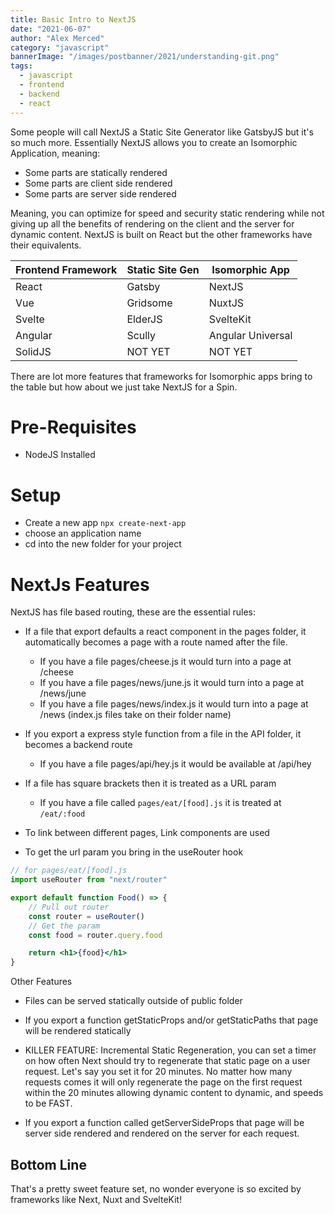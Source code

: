```yaml
---
title: Basic Intro to NextJS
date: "2021-06-07"
author: "Alex Merced"
category: "javascript"
bannerImage: "/images/postbanner/2021/understanding-git.png"
tags:
  - javascript
  - frontend
  - backend
  - react
---
```


Some people will call NextJS a Static Site Generator like GatsbyJS but it's so much more. Essentially NextJS allows you to create an Isomorphic Application, meaning:

- Some parts are statically rendered
- Some parts are client side rendered
- Some parts are server side rendered

Meaning, you can optimize for speed and security static rendering while not giving up all the benefits of rendering on the client and the server for dynamic content. NextJS is built on React but the other frameworks have their equivalents.

| Frontend Framework | Static Site Gen | Isomorphic App |
|--------------------|-----------------|----------------|
| React | Gatsby | NextJS |
| Vue | Gridsome | NuxtJS |
| Svelte | ElderJS | SvelteKit |
| Angular | Scully | Angular Universal |
| SolidJS | NOT YET | NOT YET |

There are lot more features that frameworks for Isomorphic apps bring to the table but how about we just take NextJS for a Spin.

# Pre-Requisites

- NodeJS Installed

# Setup

- Create a new app `npx create-next-app`
- choose an application name
- cd into the new folder for your project

# NextJs Features

NextJS has file based routing, these are the essential rules:

- If a file that export defaults a react component in the pages folder, it automatically becomes a page with a route named after the file.
    * If you have a file pages/cheese.js it would turn into a page at /cheese
    * If you have a file pages/news/june.js it would turn into a page at /news/june
    * If you have a file pages/news/index.js it would turn into a page at /news (index.js files take on their folder name)

- If you export a express style function from a file in the API folder, it becomes a backend route
    * If you have a file pages/api/hey.js it would be available at /api/hey

- If a file has square brackets then it is treated as a URL param
    * If you have a file called `pages/eat/[food].js` it is treated at `/eat/:food`

- To link between different pages, Link components are used

- To get the url param you bring in the useRouter hook

```jsx
// for pages/eat/[food].js
import useRouter from "next/router"

export default function Food() => {
    // Pull out router
    const router = useRouter()
    // Get the param
    const food = router.query.food

    return <h1>{food}</h1>
}
```

Other Features

- Files can be served statically outside of public folder

- If you export a function getStaticProps and/or getStaticPaths that page will be rendered statically

- KILLER FEATURE: Incremental Static Regeneration, you can set a timer on how often Next should try to regenerate that static page on a user request. Let's say you set it for 20 minutes. No matter how many requests comes it will only regenerate the page on the first request within the 20 minutes allowing dynamic content to dynamic, and speeds to be FAST.

- If you export a function called getServerSideProps that page will be server side rendered and rendered on the server for each request.

## Bottom Line

That's a pretty sweet feature set, no wonder everyone is so excited by frameworks like Next, Nuxt and SvelteKit!
